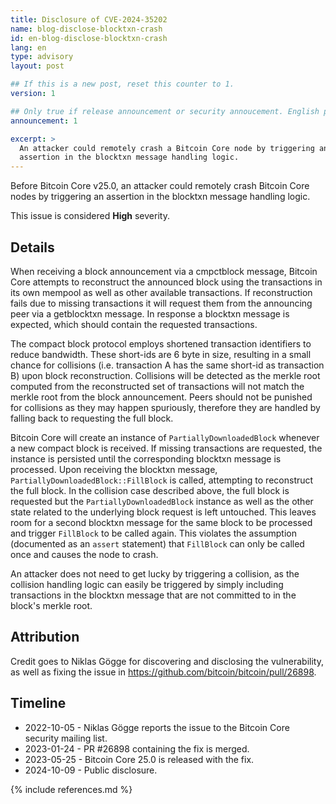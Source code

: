 ```yaml
---
title: Disclosure of CVE-2024-35202
name: blog-disclose-blocktxn-crash
id: en-blog-disclose-blocktxn-crash
lang: en
type: advisory
layout: post

## If this is a new post, reset this counter to 1.
version: 1

## Only true if release announcement or security annoucement. English posts only
announcement: 1

excerpt: >
  An attacker could remotely crash a Bitcoin Core node by triggering an
  assertion in the blocktxn message handling logic.
---
```


Before Bitcoin Core v25.0, an attacker could remotely crash Bitcoin Core
nodes by triggering an assertion in the blocktxn message handling logic.

This issue is considered **High** severity.

## Details

When receiving a block announcement via a cmpctblock message, Bitcoin Core
attempts to reconstruct the announced block using the transactions in its own
mempool as well as other available transactions. If reconstruction fails due to
missing transactions it will request them from the announcing peer via a
getblocktxn message. In response a blocktxn message is expected, which should
contain the requested transactions.

The compact block protocol employs shortened transaction identifiers to reduce
bandwidth. These short-ids are 6 byte in size, resulting in a small chance for
collisions (i.e. transaction A has the same short-id as transaction B) upon
block reconstruction. Collisions will be detected as the merkle root computed
from the reconstructed set of transactions will not match the merkle root from
the block announcement. Peers should not be punished for collisions as they may
happen spuriously, therefore they are handled by falling back to requesting the
full block.

Bitcoin Core will create an instance of <code>PartiallyDownloadedBlock</code>
whenever a new compact block is received. If missing transactions are
requested, the instance is persisted until the corresponding blocktxn message
is processed. Upon receiving the blocktxn message,
<code>PartiallyDownloadedBlock::FillBlock</code> is called, attempting to
reconstruct the full block. In the collision case described above, the full
block is requested but the <code>PartiallyDownloadedBlock</code> instance as
well as the other state related to the underlying block request is left
untouched. This leaves room for a second blocktxn message for the same block to
be processed and trigger <code>FillBlock</code> to be called again. This
violates the assumption (documented as an <code>assert</code> statement) that
<code>FillBlock</code> can only be called once and causes the node to crash.

An attacker does not need to get lucky by triggering a collision, as the
collision handling logic can easily be triggered by simply including
transactions in the blocktxn message that are not committed to in the block's
merkle root.

## Attribution

Credit goes to Niklas Gögge for discovering and disclosing the vulnerability,
as well as fixing the issue in https://github.com/bitcoin/bitcoin/pull/26898.

## Timeline

* 2022-10-05 - Niklas Gögge reports the issue to the Bitcoin Core security mailing list.
* 2023-01-24 - PR #26898 containing the fix is merged.
* 2023-05-25 - Bitcoin Core 25.0 is released with the fix.
* 2024-10-09 - Public disclosure.

{% include references.md %}
